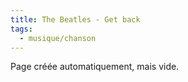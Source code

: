 ```yaml
---
title: The Beatles - Get back
tags:
  - musique/chanson
---
```


Page créée automatiquement, mais vide.
